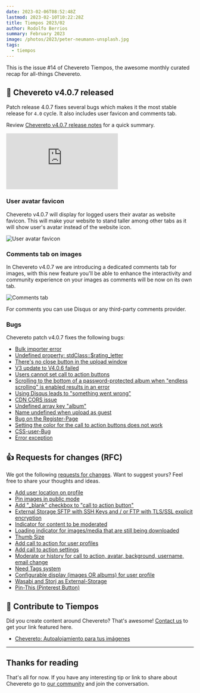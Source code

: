 ```yaml
---
date: 2023-02-06T08:52:48Z
lastmod: 2023-02-10T10:22:28Z
title: Tiempos 2023/02
author: Rodolfo Berrios
summary: February 2023
image: /photos/2023/peter-neumann-unsplash.jpg
tags:
  - tiempos
---
```


This is the issue #14 of Chevereto Tiempos, the awesome monthly curated recap for all-things Chevereto.

## 🚀 Chevereto v4.0.7 released

Patch release 4.0.7 fixes several bugs which makes it the most stable release for `4.0` cycle. It also includes user favicon and comments tab.

Review [Chevereto v4.0.7 release notes](https://releases.chevereto.com/4.X/4.0/4.0.7.html) for a quick summary.

<div class="embed-responsive embed-responsive-16by9">
  <iframe class="embed-responsive-item m-0" src="https://www.youtube.com/embed/ClF4uCbYKdA" frameborder="0" allow="accelerometer; autoplay; clipboard-write; encrypted-media; gyroscope; picture-in-picture" allowfullscreen></iframe>
</div>

### User avatar favicon

Chevereto v4.0.7 will display for logged users their avatar as website favicon. This will make your website to stand taller among other tabs as it will show user's avatar instead of the website icon.

![User avatar favicon](/photos/2023/4.0.7/favicon.jpg)

### Comments tab on images

In Chevereto v4.0.7 we are introducing a dedicated comments tab for images, with this new feature you'll be able to enhance the interactivity and community experience on your images as comments will be now on its own tab.

![Comments tab](/photos/2023/4.0.7/comments-tab.png)

For comments you can use Disqus or any third-party comments provider.

### Bugs

Chevereto patch v4.0.7 fixes the following bugs:

- [Bulk importer error](https://chevereto.com/community/threads/bulk-importer-error.14833/)
- [Undefined property: stdClass::$rating_letter](https://chevereto.com/community/threads/again-undefined-property-stdclass-rating_letter.14885/)
- [There's no close button in the upload window](https://chevereto.com/community/threads/theres-no-close-button-in-the-upload-window.14788/)
- [V3 update to V4.0.6 failed](https://chevereto.com/community/threads/v3-update-to-v4-0-6-faile.14887/)
- [Users cannot set call to action buttons](https://chevereto.com/community/threads/users-cannot-set-call-to-action-buttons.14877/)
- [Scrolling to the bottom of a password-protected album when "endless scrolling" is enabled results in an error](https://chevereto.com/community/threads/scrolling-to-the-bottom-of-a-password-protected-album-when-endless-scrolling-is-enabled-results-in-an-error.14803/)
- [Using Disqus leads to "something went wrong"](https://chevereto.com/community/threads/using-disqus-leads-to-something-went-wrong.14861/)
- [CDN CORS issue](https://chevereto.com/community/threads/cdn-cors-issue.14785/)
- [Undefined array key "album"](https://chevereto.com/community/threads/undefined-array-key-album.14868/)
- [Name undefined when upload as guest](https://chevereto.com/community/threads/name-undefined-when-upload-as-guest.14888/)
- [Bug on the Register-Page](https://chevereto.com/community/threads/bug-on-the-register-page.14852/)
- [Setting the color for the call to action buttons does not work](https://chevereto.com/community/threads/setting-the-color-for-the-call-to-action-buttons-does-not-work.14890/)
- [CSS-user-Bug](https://chevereto.com/community/threads/css-user-bug.14940/)
- [Error exception](https://chevereto.com/community/threads/error-exception.14922/)

## 👍 Requests for changes (RFC)

We got the following [requests for changes](https://chevereto.com/go/rfc). Want to suggest yours? Feel free to share your thoughts and ideas.

- [Add user location on profile](https://chevereto.com/community/threads/add-user-location-on-profile.14869/)
- [Pin images in public mode](https://chevereto.com/community/threads/pin-images-in-public-mode.14872/)
- [Add "_blank" checkbox to "call to action button"](https://chevereto.com/community/threads/add-_blank-checkbox-to-call-to-action-button.14878/)
- [External Storage SFTP with SSH Keys and / or FTP with TLS/SSL explicit encryption](https://chevereto.com/community/threads/external-storage-sftp-with-ssh-keys-and-or-ftp-with-tls-ssl-explizit-encryption.14882/)
- [Indicator for content to be moderated](https://chevereto.com/community/threads/indicator-for-content-to-be-moderated.14889/)
- [Loading indicator for images/media that are still being downloaded](https://chevereto.com/community/threads/loading-indicator-for-images-media-that-are-still-being-downloaded.14896/)
- [Thumb Size](https://chevereto.com/community/threads/thumb-size.14897/)
- [Add call to action for user profiles](https://chevereto.com/community/threads/add-call-to-action-for-user-profiles.14906/)
- [Add call to action settings](https://chevereto.com/community/threads/add-call-to-action-settings.14907/)
- [Moderate or history for call to action, avatar, background, username, email change](https://chevereto.com/community/threads/moderate-or-history-for-call-to-action-avatar-background-username-email-change.14908/)
- [Need Tags system](https://chevereto.com/community/threads/need-tags-system.14909/)
- [Configurable display (images OR albums) for user profile](https://chevereto.com/community/threads/configurable-display-images-or-albums-for-user-profile.14910/)
- [Wasabi and Storj as External-Storage](https://chevereto.com/community/threads/wasabi-and-storj-as-external-storage.14938/)
- [Pin-This (Pinterest Button)](https://chevereto.com/community/threads/pin-this-pinterest-button.14939/)

## 💖 Contribute to Tiempos

Did you create content around Chevereto? That's awesome! [Contact us](https://chevereto.com/contact) to get your link featured here.

- [Chevereto: Autoalojamiento para tus imágenes](https://atareao.es/tutorial/self-hosted/chevereto-autoalojamiento-para-tus-imagenes/)

* * *

## Thanks for reading

That's all for now. If you have any interesting tip or link to share about Chevereto go to [our community](https://chevereto.com/community) and join the conversation.
